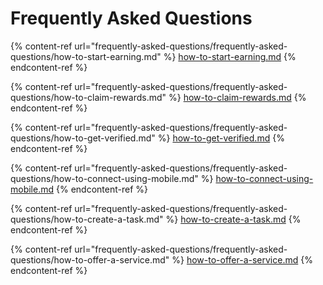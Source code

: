 # Frequently Asked Questions

{% content-ref url="frequently-asked-questions/frequently-asked-questions/how-to-start-earning.md" %}
[how-to-start-earning.md](frequently-asked-questions/frequently-asked-questions/how-to-start-earning.md)
{% endcontent-ref %}

{% content-ref url="frequently-asked-questions/frequently-asked-questions/how-to-claim-rewards.md" %}
[how-to-claim-rewards.md](frequently-asked-questions/frequently-asked-questions/how-to-claim-rewards.md)
{% endcontent-ref %}

{% content-ref url="frequently-asked-questions/frequently-asked-questions/how-to-get-verified.md" %}
[how-to-get-verified.md](frequently-asked-questions/frequently-asked-questions/how-to-get-verified.md)
{% endcontent-ref %}

{% content-ref url="frequently-asked-questions/frequently-asked-questions/how-to-connect-using-mobile.md" %}
[how-to-connect-using-mobile.md](frequently-asked-questions/frequently-asked-questions/how-to-connect-using-mobile.md)
{% endcontent-ref %}

{% content-ref url="frequently-asked-questions/frequently-asked-questions/how-to-create-a-task.md" %}
[how-to-create-a-task.md](frequently-asked-questions/frequently-asked-questions/how-to-create-a-task.md)
{% endcontent-ref %}

{% content-ref url="frequently-asked-questions/frequently-asked-questions/how-to-offer-a-service.md" %}
[how-to-offer-a-service.md](frequently-asked-questions/frequently-asked-questions/how-to-offer-a-service.md)
{% endcontent-ref %}
